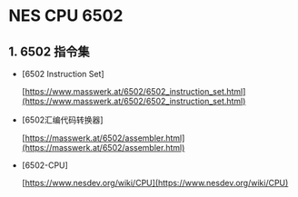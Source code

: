 # NES CPU 6502

## 1. 6502 指令集

- [6502 Instruction Set]

    [https://www.masswerk.at/6502/6502_instruction_set.html](https://www.masswerk.at/6502/6502_instruction_set.html)

- [6502汇编代码转换器]

    [https://masswerk.at/6502/assembler.html](https://masswerk.at/6502/assembler.html)

- [6502-CPU]

    [https://www.nesdev.org/wiki/CPU](https://www.nesdev.org/wiki/CPU)

